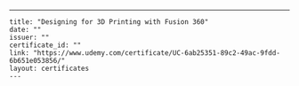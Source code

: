 ---
    title: "Designing for 3D Printing with Fusion 360"
    date: ""
    issuer: ""
    certificate_id: ""
    link: "https://www.udemy.com/certificate/UC-6ab25351-89c2-49ac-9fdd-6b651e053856/"
    layout: certificates
    ---
    
